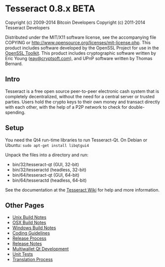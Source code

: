 Tesseract 0.8.x BETA
====================

Copyright (c) 2009-2014 Bitcoin Developers
Copyright (c) 2011-2014 Tesseract Developers

Distributed under the MIT/X11 software license, see the accompanying
file COPYING or http://www.opensource.org/licenses/mit-license.php.
This product includes software developed by the OpenSSL Project for use in the [OpenSSL Toolkit](http://www.openssl.org/). This product includes
cryptographic software written by Eric Young ([eay@cryptsoft.com](mailto:eay@cryptsoft.com)), and UPnP software written by Thomas Bernard.


Intro
---------------------
Tesseract is a free open source peer-to-peer electronic cash system that is
completely decentralized, without the need for a central server or trusted
parties.  Users hold the crypto keys to their own money and transact directly
with each other, with the help of a P2P network to check for double-spending.


Setup
---------------------
You need the Qt4 run-time libraries to run Tesseract-Qt. On Debian or Ubuntu:
	`sudo apt-get install libqtgui4`

Unpack the files into a directory and run:

- bin/32/tesseract-qt (GUI, 32-bit)
- bin/32/tesseractd (headless, 32-bit)
- bin/64/tesseract-qt (GUI, 64-bit)
- bin/64/tesseractd (headless, 64-bit)

See the documentation at the [Tesseract Wiki](http://tesseract.info)
for help and more information.


Other Pages
---------------------
- [Unix Build Notes](build-unix.md)
- [OSX Build Notes](build-osx.md)
- [Windows Build Notes](build-msw.md)
- [Coding Guidelines](coding.md)
- [Release Process](release-process.md)
- [Release Notes](release-notes.md)
- [Multiwallet Qt Development](multiwallet-qt.md)
- [Unit Tests](unit-tests.md)
- [Translation Process](translation_process.md)

